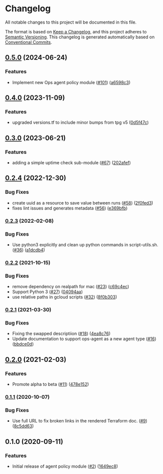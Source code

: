 # Changelog

All notable changes to this project will be documented in this file.

The format is based on
[Keep a Changelog](https://keepachangelog.com/en/1.0.0/),
and this project adheres to
[Semantic Versioning](https://semver.org/spec/v2.0.0.html).
This changelog is generated automatically based on [Conventional Commits](https://www.conventionalcommits.org/en/v1.0.0/).

## [0.5.0](https://github.com/terraform-google-modules/terraform-google-cloud-operations/compare/v0.4.0...v0.5.0) (2024-06-24)


### Features

* Implement new Ops agent policy module ([#101](https://github.com/terraform-google-modules/terraform-google-cloud-operations/issues/101)) ([a6598c3](https://github.com/terraform-google-modules/terraform-google-cloud-operations/commit/a6598c363ae6d446e732c9cf4762143ce16165a3))

## [0.4.0](https://github.com/terraform-google-modules/terraform-google-cloud-operations/compare/v0.3.0...v0.4.0) (2023-11-09)


### Features

* upgraded versions.tf to include minor bumps from tpg v5 ([0d5f47c](https://github.com/terraform-google-modules/terraform-google-cloud-operations/commit/0d5f47c90180932170c3e8ce8d3240ecfb56dfea))

## [0.3.0](https://github.com/terraform-google-modules/terraform-google-cloud-operations/compare/v0.2.4...v0.3.0) (2023-06-21)


### Features

* adding a simple uptime check sub-module ([#67](https://github.com/terraform-google-modules/terraform-google-cloud-operations/issues/67)) ([202afef](https://github.com/terraform-google-modules/terraform-google-cloud-operations/commit/202afeff2562199bf65cc0fc92d18345a7edad99))

## [0.2.4](https://github.com/terraform-google-modules/terraform-google-cloud-operations/compare/v0.2.3...v0.2.4) (2022-12-30)


### Bug Fixes

* create uuid as a resource to save value between runs ([#58](https://github.com/terraform-google-modules/terraform-google-cloud-operations/issues/58)) ([2f0fed3](https://github.com/terraform-google-modules/terraform-google-cloud-operations/commit/2f0fed3a9e7ddad239f9ce8f817bfa2cab75acb3))
* fixes lint issues and generates metadata ([#56](https://github.com/terraform-google-modules/terraform-google-cloud-operations/issues/56)) ([e369bfb](https://github.com/terraform-google-modules/terraform-google-cloud-operations/commit/e369bfb736494815eefe059e111aeec51f1a5f2c))


### [0.2.3](https://github.com/terraform-google-modules/terraform-google-cloud-operations/compare/v0.2.2...v0.2.3) (2022-02-08)


### Bug Fixes

* Use python3 explicitly and clean up python commands in script-utils.sh. ([#36](https://github.com/terraform-google-modules/terraform-google-cloud-operations/issues/36)) ([a1dcdb4](https://github.com/terraform-google-modules/terraform-google-cloud-operations/commit/a1dcdb46b4f6c090579085c521e9820a68907cf3))

### [0.2.2](https://www.github.com/terraform-google-modules/terraform-google-cloud-operations/compare/v0.2.1...v0.2.2) (2021-10-15)


### Bug Fixes

* remove dependency on realpath for mac ([#23](https://www.github.com/terraform-google-modules/terraform-google-cloud-operations/issues/23)) ([c69c4ec](https://www.github.com/terraform-google-modules/terraform-google-cloud-operations/commit/c69c4ecb54d4cfa8757fc50456388b45802e9e40))
* Support Python 3 ([#27](https://www.github.com/terraform-google-modules/terraform-google-cloud-operations/issues/27)) ([04094aa](https://www.github.com/terraform-google-modules/terraform-google-cloud-operations/commit/04094aaa1502f760ecbded9f451cc0099aad8c31))
* use relative paths in gcloud scripts ([#32](https://www.github.com/terraform-google-modules/terraform-google-cloud-operations/issues/32)) ([8f0b303](https://www.github.com/terraform-google-modules/terraform-google-cloud-operations/commit/8f0b303840ee59aaca9b14c63b6ea272be920881))

### [0.2.1](https://www.github.com/terraform-google-modules/terraform-google-cloud-operations/compare/v0.2.0...v0.2.1) (2021-03-30)


### Bug Fixes

* Fixing the swapped descriptiion ([#18](https://www.github.com/terraform-google-modules/terraform-google-cloud-operations/issues/18)) ([4ea8c76](https://www.github.com/terraform-google-modules/terraform-google-cloud-operations/commit/4ea8c768f95bcd052cb7cbf8ef820a3339565767))
* Update documentation to support ops-agent as a new agent type ([#16](https://www.github.com/terraform-google-modules/terraform-google-cloud-operations/issues/16)) ([bbdce0d](https://www.github.com/terraform-google-modules/terraform-google-cloud-operations/commit/bbdce0d6e76d1054098b8862e98eccf08db254e5))

## [0.2.0](https://www.github.com/terraform-google-modules/terraform-google-cloud-operations/compare/v0.1.1...v0.2.0) (2021-02-03)


### Features

* Promote alpha to beta ([#11](https://www.github.com/terraform-google-modules/terraform-google-cloud-operations/issues/11)) ([478e152](https://www.github.com/terraform-google-modules/terraform-google-cloud-operations/commit/478e152aaa91be105e5df227f4cab7a6461c7ec5))

### [0.1.1](https://www.github.com/terraform-google-modules/terraform-google-cloud-operations/compare/v0.1.0...v0.1.1) (2020-10-07)


### Bug Fixes

* Use full URL to fix broken links in the rendered Terraform doc. ([#9](https://www.github.com/terraform-google-modules/terraform-google-cloud-operations/issues/9)) ([8c5dd63](https://www.github.com/terraform-google-modules/terraform-google-cloud-operations/commit/8c5dd633289935c045687fa7d5974d29ccb8680e))

## 0.1.0 (2020-09-11)


### Features

* Initial release of agent policy module ([#2](https://www.github.com/terraform-google-modules/terraform-google-cloud-operations/issues/2)) ([1649ec8](https://www.github.com/terraform-google-modules/terraform-google-cloud-operations/commit/1649ec88d2cd9985da3d3b4f709551f5d540fb5a))
